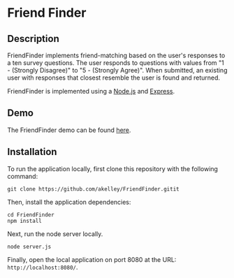 # Friend Finder

## Description

FriendFinder implements friend-matching based on the user's responses to a ten survey questions. The user responds to questions with values from "1 - (Strongly Disagree)" to "5 - (Strongly Agree)". When submitted, an existing user with responses that closest resemble the user is found and returned. 

FriendFinder is implemented using a [Node.js](https://nodejs.org/en/) and [Express](https://expressjs.com/).

## Demo
	
The FriendFinder demo can be found [here](https://glacial-citadel-82763.herokuapp.com/).

## Installation

To run the application locally, first clone this repository with the following command:

	git clone https://github.com/akelley/FriendFinder.gitit
	
Then, install the application dependencies:

	cd FriendFinder
	npm install
	
Next, run the node server locally.

	node server.js
	
Finally, open the local application on port 8080 at the URL: `http://localhost:8080/`.
